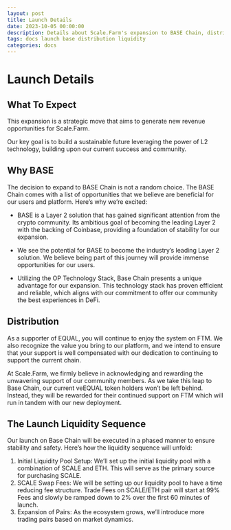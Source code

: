 ```yaml
---
layout: post
title: Launch Details
date: 2023-10-05 00:00:00
description: Details about Scale.Farm's expansion to BASE Chain, distribution, and launch liquidity sequence.
tags: docs launch base distribution liquidity
categories: docs
---
```


# Launch Details

## What To Expect

This expansion is a strategic move that aims to generate new revenue opportunities for Scale.Farm.

Our key goal is to build a sustainable future leveraging the power of L2 technology, building upon our current success and community.

## Why BASE

The decision to expand to BASE Chain is not a random choice. The BASE Chain comes with a list of opportunities that we believe are beneficial for our users and platform. Here’s why we’re excited:

* BASE is a Layer 2 solution that has gained significant attention from the crypto community. Its ambitious goal of becoming the leading Layer 2 with the backing of Coinbase, providing a foundation of stability for our expansion.

* We see the potential for BASE to become the industry’s leading Layer 2 solution. We believe being part of this journey will provide immense opportunities for our users.

* Utilizing the OP Technology Stack, Base Chain presents a unique advantage for our expansion. This technology stack has proven efficient and reliable, which aligns with our commitment to offer our community the best experiences in DeFi.

## Distribution

As a supporter of EQUAL, you will continue to enjoy the system on FTM. We also recognize the value you bring to our platform, and we intend to ensure that your support is well compensated with our dedication to continuing to support the current chain.

At Scale.Farm, we firmly believe in acknowledging and rewarding the unwavering support of our community members. As we take this leap to Base Chain, our current veEQUAL token holders won’t be left behind. Instead, they will be rewarded for their continued support on FTM which will run in tandem with our new deployment.

## The Launch Liquidity Sequence

Our launch on Base Chain will be executed in a phased manner to ensure stability and safety. Here’s how the liquidity sequence will unfold:

1. Initial Liquidity Pool Setup: We’ll set up the initial liquidity pool with a combination of SCALE and ETH. This will serve as the primary source for purchasing SCALE.
2. SCALE Swap Fees: We will be setting up our liquidity pool to have a time reducing fee structure. Trade Fees on SCALE/ETH pair will start at 99% Fees and slowly be ramped down to 2% over the first 60 minutes of launch.
3. Expansion of Pairs: As the ecosystem grows, we’ll introduce more trading pairs based on market dynamics.
